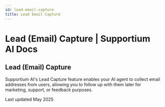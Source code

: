 ```yaml
---
id: lead-email-capture
title: Lead Email Capture
---
```


# Lead (Email) Capture | Supportium AI Docs

## Lead (Email) Capture

Supportium AI's Lead Capture feature enables your AI agent to collect email addresses from users, allowing you to follow up with them later for marketing, support, or feedback purposes.

Last updated May 2025
